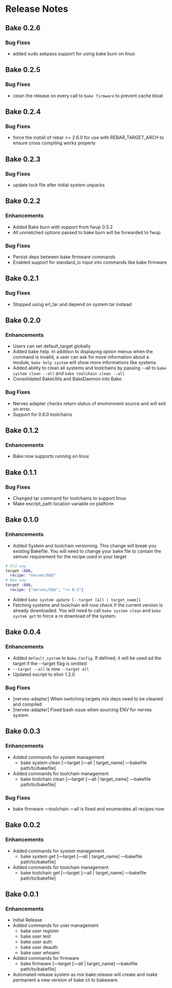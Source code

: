 # Release Notes

## Bake 0.2.6
### Bug Fixes
* added sudo askpass support for using bake burn on linux

## Bake 0.2.5
### Bug Fixes
* clean the release on every call to `bake firmware` to prevent cache bloat

## Bake 0.2.4
### Bug Fixes
* force the install of rebar >= 2.6.0 for use with REBAR_TARGET_ARCH to ensure cross compiling works properly

## Bake 0.2.3
### Bug Fixes
* update lock file after initial system unpacks

## Bake 0.2.2
### Enhancements
* Added Bake burn with support from fwup 0.5.2
* All unmatched options passed to bake burn will be forwarded to fwup

### Bug Fixes
* Persist deps between bake firmware commands
* Enabled support for standard_io input into commands like bake firmware

## Bake 0.2.1
### Bug Fixes
* Stopped using erl_tar and depend on system tar instead

## Bake 0.2.0
### Enhancements
* Users can set default_target globally
* Added bake help. In addition to displaying option menus when the command is invalid, a user can ask for more information about a module, `bake help system` will show more informations like systems
* Added ability to clean all systems and toolchains by passing --all to `bake system clean --all` and `bake toolchain clean --all`
* Consolidated BakeUtils and BakeDaemon into Bake.

### Bug Fixes
* Nerves adapter checks return status of environment source and will exit on error.
* Support for 0.6.0 toolchains

## Bake 0.1.2
### Enhancements
* Bake now supports running on linux

## Bake 0.1.1
### Bug Fixes
* Changed tar command for toolchains to support linux
* Make escript_path location variable on platform

## Bake 0.1.0
### Enhancements
* Added System and toolchain versioning. This change will break you existing Bakefile. You will need to change your bake file to contain the semver requirement for the recipe used in your target
```elixir
# Old way
target :bbb,
  recipe: "nerves/bbb"
# New way
target :bbb,
  recipe: {"nerves/bbb", "~> 0.1"}
```
* Added `bake system update [--target [all | target_name]]`
* Fetching systems and toolchain will now check if the current version is already downloaded. You will need to call `bake system clean` and `bake system get` to force a re download of the system.

## Bake 0.0.4
### Enhancements
* Added `default_system` to `Bake.Config`. If defined, it will be used ad the target if the --target flag is omitted
* `--target --all` is now `--target all`
* Updated escript to elixir 1.2.0

### Bug Fixes
* [nerves-adapter] When switching targets mix deps need to be cleaned and compiled
* [nerves-adapter] Fixed bash issue when sourcing ENV for nerves system

## Bake 0.0.3
### Enhancements

* Added commands for system management
    * bake system clean [—target [—all | target_name] —bakefile path/to/bakefile]
* Added commands for toolchain management
    * bake toolchain clean [—target [—all | target_name] —bakefile path/to/bakefile]

### Bug Fixes

* bake firmware —toolchain —all is fixed and enumerates all recipes now


## Bake 0.0.2
### Enhancements

* Added commands for system management
    * bake system get [—target [—all | target_name] —bakefile path/to/bakefile]
* Added commands for toolchain management
    * bake toolchain get [—target [—all | target_name] —bakefile path/to/bakefile]


## Bake 0.0.1
### Enhancements

* Initial Release
* Added commands for user management
    * bake user register
    * bake user test
    * bake user auth
    * bake user deauth
    * bake user whoami
* Added commands for firmware
    * bake firmware [—target [—all | target_name] —bakefile path/to/bakefile]
* Automated release system as mix bake.release will create and make permanent a new version of bake cli to bakeware.
